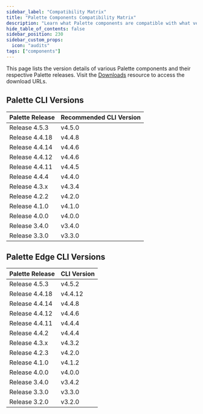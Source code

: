```yaml
---
sidebar_label: "Compatibility Matrix"
title: "Palette Components Compatibility Matrix"
description: "Learn what Palette components are compatible with what versions."
hide_table_of_contents: false
sidebar_position: 230
sidebar_custom_props:
  icon: "audits"
tags: ["components"]
---
```


This page lists the version details of various Palette components and their respective Palette releases. Visit the
[Downloads](spectro-downloads.md) resource to access the download URLs.

## Palette CLI Versions

| Palette Release | Recommended CLI Version |
| --------------- | ----------------------- |
| Release 4.5.3   | v4.5.0                  |
| Release 4.4.18  | v4.4.8                  |
| Release 4.4.14  | v4.4.6                  |
| Release 4.4.12  | v4.4.6                  |
| Release 4.4.11  | v4.4.5                  |
| Release 4.4.4   | v4.4.0                  |
| Release 4.3.x   | v4.3.4                  |
| Release 4.2.2   | v4.2.0                  |
| Release 4.1.0   | v4.1.0                  |
| Release 4.0.0   | v4.0.0                  |
| Release 3.4.0   | v3.4.0                  |
| Release 3.3.0   | v3.3.0                  |

## Palette Edge CLI Versions

| Palette Release | CLI Version |
| --------------- | ----------- |
| Release 4.5.3   | v4.5.2      |
| Release 4.4.18  | v4.4.12     |
| Release 4.4.14  | v4.4.8      |
| Release 4.4.12  | v4.4.6      |
| Release 4.4.11  | v4.4.4      |
| Release 4.4.2   | v4.4.4      |
| Release 4.3.x   | v4.3.2      |
| Release 4.2.3   | v4.2.0      |
| Release 4.1.0   | v4.1.2      |
| Release 4.0.0   | v4.0.0      |
| Release 3.4.0   | v3.4.2      |
| Release 3.3.0   | v3.3.0      |
| Release 3.2.0   | v3.2.0      |

